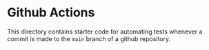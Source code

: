 # Github Actions

This directory contains starter code for automating tests whenever a commit is made to the `main` branch of a github repository.